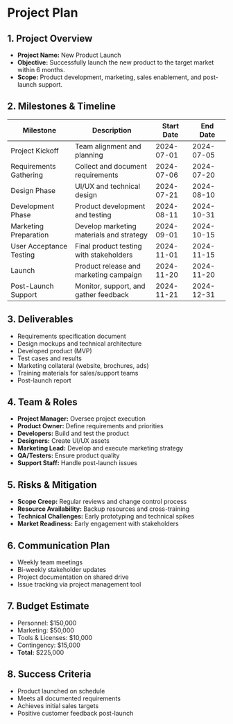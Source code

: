 # Project Plan

## 1. Project Overview
- **Project Name:** New Product Launch
- **Objective:** Successfully launch the new product to the target market within 6 months.
- **Scope:** Product development, marketing, sales enablement, and post-launch support.

## 2. Milestones & Timeline

| Milestone                | Description                              | Start Date | End Date   |
|--------------------------|------------------------------------------|------------|------------|
| Project Kickoff          | Team alignment and planning               | 2024-07-01 | 2024-07-05 |
| Requirements Gathering   | Collect and document requirements         | 2024-07-06 | 2024-07-20 |
| Design Phase             | UI/UX and technical design                | 2024-07-21 | 2024-08-10 |
| Development Phase        | Product development and testing           | 2024-08-11 | 2024-10-31 |
| Marketing Preparation    | Develop marketing materials and strategy  | 2024-09-01 | 2024-10-15 |
| User Acceptance Testing  | Final product testing with stakeholders   | 2024-11-01 | 2024-11-15 |
| Launch                   | Product release and marketing campaign    | 2024-11-20 | 2024-11-20 |
| Post-Launch Support      | Monitor, support, and gather feedback     | 2024-11-21 | 2024-12-31 |

## 3. Deliverables
- Requirements specification document
- Design mockups and technical architecture
- Developed product (MVP)
- Test cases and results
- Marketing collateral (website, brochures, ads)
- Training materials for sales/support teams
- Post-launch report

## 4. Team & Roles
- **Project Manager:** Oversee project execution
- **Product Owner:** Define requirements and priorities
- **Developers:** Build and test the product
- **Designers:** Create UI/UX assets
- **Marketing Lead:** Develop and execute marketing strategy
- **QA/Testers:** Ensure product quality
- **Support Staff:** Handle post-launch issues

## 5. Risks & Mitigation
- **Scope Creep:** Regular reviews and change control process
- **Resource Availability:** Backup resources and cross-training
- **Technical Challenges:** Early prototyping and technical spikes
- **Market Readiness:** Early engagement with stakeholders

## 6. Communication Plan
- Weekly team meetings
- Bi-weekly stakeholder updates
- Project documentation on shared drive
- Issue tracking via project management tool

## 7. Budget Estimate
- Personnel: $150,000
- Marketing: $50,000
- Tools & Licenses: $10,000
- Contingency: $15,000
- **Total:** $225,000

## 8. Success Criteria
- Product launched on schedule
- Meets all documented requirements
- Achieves initial sales targets
- Positive customer feedback post-launch